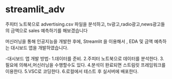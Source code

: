 # streamlit_adv

주피터 노트북으로 advertising.csv 파일을 분석하고,
tv광고,radio광고,news광고들의 금액으로 sales 예측하기를 해보겠습니다 

머신러닝을 통해 인공지능을 개발한 후에, Streamlit 을 이용해서 , EDA 및 금액 예측하는 
대시보드 앱을 개발하였습니다.

-대시보드 앱 개발 방법-
1.데이터를 준비.
2.주피터 노트북으로 데이터를 분석한다.
3.필요에 의해서,머신러닝을 수행할수도 있다.
4.분석이 완료되면 스트림릿 프레임워크를 이용한다.
5.VSC로 코딩한다.
6.로컬에서 테스트 후 실서버에 배포한다.